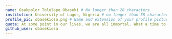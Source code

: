 ```yaml
---
name: Osakpolor Tolulope Obaseki # No longer than 28 characters
institution: University of Lagos, Nigeria # no longer than 58 characters
profile_pic: obasekiosa.png # Name and extension of your profile picture(ex. mona.png) The picture must be squared and 544px on width and height.
quote: At some point in our lives, we are all immortal. What a time to be alive! # no longer than 100 characters, avoid using quotes(") to guarantee the format remains the same.
github_user: obasekiosa
---
```

